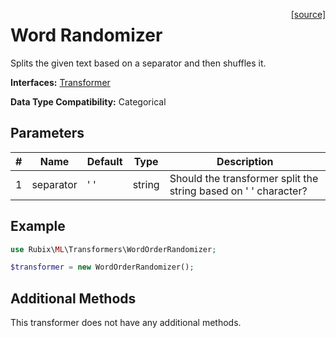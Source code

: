 <span style="float:right;"><a href="https://github.com/RubixML/ML/blob/master/src/Transformers/WordOrderRandomizer.php">[source]</a></span>

# Word Randomizer
Splits the given text based on a separator and then shuffles it.

**Interfaces:** [Transformer](api.md#transformer)

**Data Type Compatibility:** Categorical

## Parameters
| # | Name      | Default | Type   | Description                                                     |
|---|-----------|---------|--------|-----------------------------------------------------------------|
| 1 | separator | ' '     | string | Should the transformer split the string based on ' ' character? |

## Example
```php
use Rubix\ML\Transformers\WordOrderRandomizer;

$transformer = new WordOrderRandomizer();
```

## Additional Methods
This transformer does not have any additional methods.

